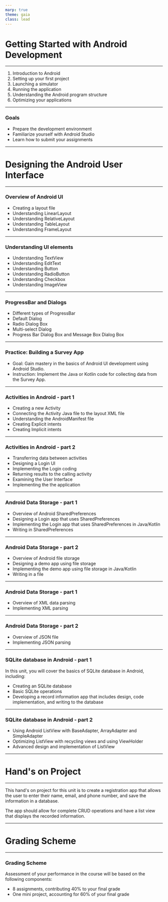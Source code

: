 ```yaml
---
marp: true
theme: gaia
class: lead
---
```

<!-- paginate: true -->

<!--
{
  "header": "",
  "footer": " Dr. Feno Heriniaina - Mobile Application Dev."

}
-->
<style>
  :root {
    --color-background: #fff;
    --color-background-code: #000;
    --color-background-paginate: rgba(128, 128, 128, 0.05);
    --color-foreground: #000;
    --color-highlight: #000;
    --color-highlight-hover: #000;
    --color-highlight-heading: #000;
    --color-header: #000;
    --color-header-shadow: transparent;
  }
</style>

# Getting Started with Android Development


---

<!--
{

"header": "Getting Started with Android Development",
"footer": " Dr. Feno Heriniaina - Mobile Application Dev."


}
-->

1. Introduction to Android
2. Setting up your first project
3. Launching a simulator
4. Running the application
5. Understanding the Android program structure
6. Optimizing your applications

---

### Goals
- Prepare the development environment
- Familiarize yourself with Android Studio
- Learn how to submit your assignments

---
<!--
{
"header": "Designing the Android User Interface"
}
-->

# Designing the Android User Interface

---
   

### Overview of Android UI
- Creating a layout file
- Understanding LinearLayout
- Understanding RelativeLayout
- Understanding TableLayout
- Understanding FrameLayout

---

### Understanding UI elements
- Understanding TextView
- Understanding EditText
- Understanding Button
- Understanding RadioButton
- Understanding Checkbox
- Understanding ImageView

---

### ProgressBar and Dialogs
- Different types of ProgressBar
- Default Dialog
- Radio Dialog Box
- Multi-select Dialog
- Progress Bar Dialog Box and Message Box Dialog Box


---

<!--
{
"header": "Designing the Android User Interface > Building a Survey App"
}
-->

### Practice: Building a Survey App


- Goal: Gain mastery in the basics of Android UI development using Android Studio.
- Instruction: Implement the Java or Kotlin code for collecting data from the Survey App.
---
<!--
{
"header": "Designing the Android User Interface > Building a Survey App > Activities "
}
-->

### Activities in Android  - part 1

- Creating a new Activity
- Connecting the Activity Java file to the layout XML file
- Understanding the AndroidManifest file
- Creating Explicit intents
- Creating Implicit intents

---

### Activities in Android  - part 2
- Transferring data between activities
- Designing a Login UI
- Implementing the Login coding
- Returning results to the calling activity
- Examining the User Interface
- Implementing the  the application


---
<!--
{
"header": "Designing the Android User Interface > Building a Survey App > Android Data Storage "
}
-->

### Android Data Storage - part 1

- Overview of Android SharedPreferences
- Designing a Login app that uses SharedPreferences
- Implementing the Login app that uses SharedPreferences in Java/Kotlin
- Writing in SharedPreferences

---


### Android Data Storage - part 2
- Overview of Android file storage
- Designing a demo app using file storage
- Implementing the demo app using file storage in Java/Kotlin
- Writing in a file

---

<!--
{
"header": "Designing the Android User Interface > Building a Survey App > Android Data Storage "
}
-->

### Android Data Storage - part 1
- Overview of XML data parsing
- Implementing XML parsing

---

### Android Data Storage - part 2
- Overview of JSON file
- Implementing JSON parsing

---

<!--
{
"header": "Designing the Android User Interface > Building a Survey App > SQLite database in Android "
}
-->


### SQLite database in Android - part 1

In this unit, you will cover the basics of SQLite database in Android, including:
- Creating an SQLite database 
- Basic SQLite operations
- Developing a record information app that includes design, code implementation, and writing to the database

---

### SQLite database in Android - part 2

- Using Android ListView with BaseAdapter, ArrayAdapter and SimpleAdapter
- Optimizing ListView with recycling views and using ViewHolder
- Advanced design and implementation of ListView

---
<!--
{
"header": "Hand's on project "
}
-->

# Hand's on Project 

---

This hand's on project for this unit is to create a registration app that allows the user to enter their name, email, and phone number, and save the information in a database. 

The app should allow for complete CRUD operations and have a list view that displays the recorded information.

---

<!--
{
"header": "Grading Scheme"
}
-->

# Grading Scheme

---

### Grading Scheme

Assessment of your performance in the course will be based on the following components:

- 8 assignments, contributing 40% to your final grade
- One mini project, accounting for 60% of your final grade


